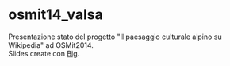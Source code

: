 osmit14_valsa
=============

Presentazione stato del progetto "Il paesaggio culturale alpino su Wikipedia"  ad OSMit2014.  
Slides create con [Big](https://github.com/tmcw/big).

